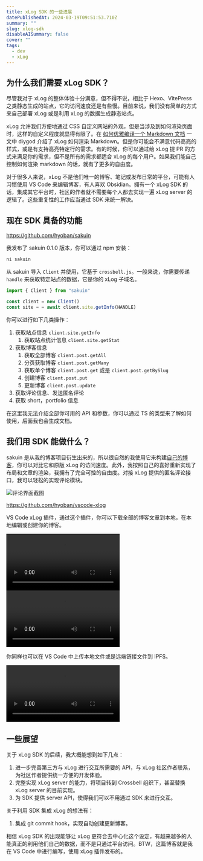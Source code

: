 ```yaml
---
title: xLog SDK 的一些进展
datePublishedAt: 2024-03-19T09:51:53.710Z
summary: ""
slug: xlog-sdk
disableAISummary: false
cover: ""
tags:
  - dev
  - xLog
---
```


## 为什么我们需要 xLog SDK？

尽管我对于 xLog 的整体体验十分满意，但不得不说，相比于 Hexo、VitePress 之类静态生成的站点，它的访问速度还是有些慢。目前来说，我们没有简单的方式来自己部署 xLog 或是利用 xLog 的数据生成静态站点。

xLog 允许我们方便地通过 CSS 自定义网站的外观，但是当涉及到如何渲染页面时，这样的自定义程度就显得有限了。在 [如何优雅编译一个 Markdown 文档](https://diygod.cc/unified-markdown) 一文中 diygod 介绍了 xLog 如何渲染 Markdown。但是你可能会不满意代码高亮的样式，或是有支持高亮特定行的需求。有的时候，你可以通过给 xLog 提 PR 的方式来满足你的需求，但不是所有的需求都适合 xLog 的每个用户。如果我们能自己控制如何渲染 markdown 的话，就有了更多的自由度。

对于很多人来说，xLog 不是他们唯一的博客、笔记或发布日常的平台，可能有人习惯使用 VS Code 来编辑博客，有人喜欢 Obsidian。拥有一个 xLog SDK 的话，集成其它平台时，社区的作者就不需要每个人都去实现一遍 xLog server 的逻辑了。这些重复性的工作应当通过 SDK 来统一解决。

## 现在 SDK 具备的功能

https://github.com/hyoban/sakuin

我发布了 sakuin 0.1.0 版本，你可以通过 npm 安装：

```bash
ni sakuin
```

从 sakuin 导入 `Client` 并使用，它基于 `crossbell.js`。一般来说，你需要传递 `handle` 来获取特定站点的数据，它是你的 xLog 子域名。

```javascript
import { Client } from "sakuin"

const client = new Client()
const site = = await client.site.getInfo(HANDLE)
```

你可以进行如下几类操作：

1. 获取站点信息 `client.site.getInfo`
   1. 获取站点统计信息 `client.site.getStat`
1. 获取博客信息
   1. 获取全部博客 `client.post.getAll`
   1. 分页获取博客 `client.post.getMany`
   1. 获取单个博客 `client.post.get` 或是 `client.post.getBySlug`
   1. 创建博客 `client.post.put`
   1. 更新博客 `client.post.update`
1. 获取评论信息、发送匿名评论
1. 获取 short，portfolio 信息

在这里我无法介绍全部你可用的 API 和参数，你可以通过 TS 的类型来了解如何使用，后面我也会生成文档。

## 我们用 SDK 能做什么？

sakuin 是从我的博客项目衍生出来的，所以很自然的我使用它来构建[自己的博客](https://hyoban.cc)，你可以对比它和原版 xLog 的访问速度。此外，我按照自己的喜好重新实现了布局和文章的渲染，我拥有了完全可控的自由度。对接 xLog 提供的匿名评论接口，我可以轻松的实现评论模块。

![评论界面截图](ipfs://QmXj158q41HLWyzgF5AHwJKUpxtLa2MijVThZGvXvCz9dS)

https://github.com/hyoban/vscode-xlog

VS Code xLog 插件，通过这个插件，你可以下载全部的博客文章到本地，在本地编辑或创建你的博客。

<video>
  <source src="ipfs://QmZJwVQqjXgczYxPAkjnBRn7wtcdTd1wjvGH4YkoRnwbUy" />
</video>

<video>
  <source src="ipfs://QmY7dbT8TWnvGVvYVUTXK638BK9mwpdGJuzGfME2kTGxE6" />
</video>

你同样也可以在 VS Code 中上传本地文件或是远端链接文件到 IPFS。

<video>
  <source src="ipfs://QmQJBmHZGyu1gm8dNCcwjBRqDWQbWL1GCdHhS4Zvu8XmCp" />
</video>

## 一些展望

关于 xLog SDK 的后续，我大概能想到如下几点：

1. 进一步完善第三方与 xLog 进行交互所需要的 API，与 xLog 社区作者联系，为社区作者提供统一方便的开发体验。
1. 完整实现 xLog server 的能力，将项目转到 Crossbell 组织下，甚至替换 xLog server 的目前实现。
1. 为 SDK 提供 server API，使得我们可以不用通过 SDK 来进行交互。

关于利用 SDK 集成 xLog 的想法有：

1. 集成 git commit hook，实现自动创建更新博客。

相信 xLog SDK 的出现能够让 xLog 更符合去中心化这个设定，有越来越多的人能真正的利用他们自己的数据，而不是只通过平台访问。BTW，这篇博客就是我在 VS Code 中进行编写，使用 xLog 插件发布的。
